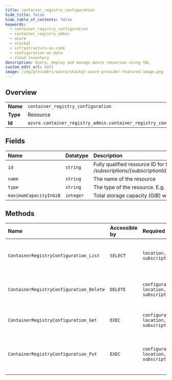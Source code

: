```yaml
---
title: container_registry_configuration
hide_title: false
hide_table_of_contents: false
keywords:
  - container_registry_configuration
  - container_registry_admin
  - azure    
  - stackql
  - infrastructure-as-code
  - configuration-as-data
  - cloud inventory
description: Query, deploy and manage Azure resources using SQL
custom_edit_url: null
image: /img/providers/azure/stackql-azure-provider-featured-image.png
---
```

  
    

## Overview
<table><tbody>
<tr><td><b>Name</b></td><td><code>container_registry_configuration</code></td></tr>
<tr><td><b>Type</b></td><td>Resource</td></tr>
<tr><td><b>Id</b></td><td><code>azure.container_registry_admin.container_registry_configuration</code></td></tr>
</tbody></table>

## Fields
| Name | Datatype | Description |
|:-----|:---------|:------------|
| `id` | `string` | Fully qualified resource ID for the resource. Ex - /subscriptions/&#123;subscriptionId&#125;/resourceGroups/&#123;resourceGroupName&#125;/providers/&#123;resourceProviderNamespace&#125;/&#123;resourceType&#125;/&#123;resourceName&#125; |
| `name` | `string` | The name of the resource |
| `type` | `string` | The type of the resource. E.g. "Microsoft.Compute/virtualMachines" or "Microsoft.Storage/storageAccounts" |
| `maximumCapacityInGiB` | `integer` | Total storage capacity (GiB) which can used by the registry. |
## Methods
| Name | Accessible by | Required Params | Description |
|:-----|:--------------|:----------------|:------------|
| `ContainerRegistryConfiguration_List` | `SELECT` | `location, subscriptionId` | Returns a list of configuration at the given location. |
| `ContainerRegistryConfiguration_Delete` | `DELETE` | `configurationName, location, subscriptionId` | Delete an existing container registry configuration |
| `ContainerRegistryConfiguration_Get` | `EXEC` | `configurationName, location, subscriptionId` | Returns the specified configuration details. |
| `ContainerRegistryConfiguration_Put` | `EXEC` | `configurationName, location, subscriptionId` | Configure container registry overall configuration properties. |
